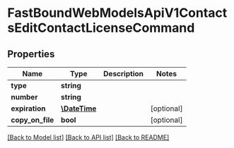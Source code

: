 # FastBoundWebModelsApiV1ContactsEditContactLicenseCommand

## Properties
Name | Type | Description | Notes
------------ | ------------- | ------------- | -------------
**type** | **string** |  | 
**number** | **string** |  | 
**expiration** | [**\DateTime**](\DateTime.md) |  | [optional] 
**copy_on_file** | **bool** |  | [optional] 

[[Back to Model list]](../../README.md#documentation-for-models) [[Back to API list]](../../README.md#documentation-for-api-endpoints) [[Back to README]](../../README.md)

